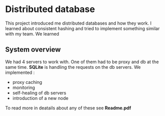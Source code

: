 # Distributed database 
This project introduced me distributed databases and how they work. 
I learned about consistent hashing and tried to implement something similar with my team.
We learned 


## System overview 
We had 4 servers to work with. One of them had to be proxy and db at the same time. **SQLite** is handling the requests on the db servers.
We implemented : 
- proxy caching 
- monitoring
- self-healing of db servers
- introduction of a new node

To read more in deatails about any of these see **Readme.pdf** 

